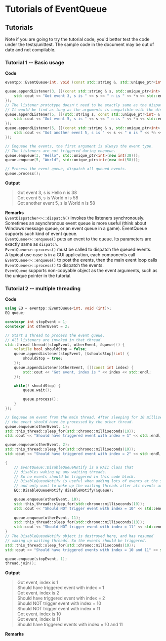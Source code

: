 # Tutorials of EventQueue

<!--toc-->

## Tutorials

Note if you are going to try the tutorial code, you'd better test the code under the tests/unittest. The sample code in the document may be out of date and not compilable.

### Tutorial 1 -- Basic usage

**Code**  
```c++
eventpp::EventQueue<int, void (const std::string &, std::unique_ptr<int> &)> queue;

queue.appendListener(3, [](const std::string & s, std::unique_ptr<int> & n) {
    std::cout << "Got event 3, s is " << s << " n is " << *n << std::endl;
});
// The listener prototype doesn't need to be exactly same as the dispatcher.
// It would be find as long as the arguments is compatible with the dispatcher.
queue.appendListener(5, [](std::string s, const std::unique_ptr<int> & n) {
    std::cout << "Got event 5, s is " << s << " n is " << *n << std::endl;
});
queue.appendListener(5, [](const std::string & s, std::unique_ptr<int> & n) {
    std::cout << "Got another event 5, s is " << s << " n is " << *n << std::endl;
});

// Enqueue the events, the first argument is always the event type.
// The listeners are not triggered during enqueue.
queue.enqueue(3, "Hello", std::unique_ptr<int>(new int(38)));
queue.enqueue(5, "World", std::unique_ptr<int>(new int(58)));

// Process the event queue, dispatch all queued events.
queue.process();
```

**Output**  
> Got event 3, s is Hello n is 38  
> Got event 5, s is World n is 58  
> Got another event 5, s is World n is 58  

**Remarks**  
`EventDispatcher<>::dispatch()` invokes the listeners synchronously. Sometimes an asynchronous event queue is more useful (think about Windows message queue, or an event queue in a game). EventQueue supports such kind of event queue.  
`EventQueue<>::enqueue()` puts an event to the queue. Its parameters are exactly same as `dispatch`.  
`EventQueue<>::process()` must be called to dispatch the queued events.  
A typical use case is in a GUI application, each components call `EventQueue<>::enqueue()` to post the events, then the main event loop calls `EventQueue<>::process()` to dispatch the events.  
`EventQueue` supports non-copyable object as the event arguments, such as the unique pointer in the tutorial.


### Tutorial 2 -- multiple threading

**Code**  
```c++
using EQ = eventpp::EventQueue<int, void (int)>;
EQ queue;

constexpr int stopEvent = 1;
constexpr int otherEvent = 2;

// Start a thread to process the event queue.
// All listeners are invoked in that thread.
std::thread thread([stopEvent, otherEvent, &queue]() {
    volatile bool shouldStop = false;
    queue.appendListener(stopEvent, [&shouldStop](int) {
        shouldStop = true;
    });
    queue.appendListener(otherEvent, [](const int index) {
        std::cout << "Got event, index is " << index << std::endl;
    });

    while(! shouldStop) {
        queue.wait();

        queue.process();
    }
});

// Enqueue an event from the main thread. After sleeping for 10 milliseconds,
// the event should have be processed by the other thread.
queue.enqueue(otherEvent, 1);
std::this_thread::sleep_for(std::chrono::milliseconds(10));
std::cout << "Should have triggered event with index = 1" << std::endl;

queue.enqueue(otherEvent, 2);
std::this_thread::sleep_for(std::chrono::milliseconds(10));
std::cout << "Should have triggered event with index = 2" << std::endl;

{
    // EventQueue::DisableQueueNotify is a RAII class that
    // disables waking up any waiting threads.
    // So no events should be triggered in this code block.
    // DisableQueueNotify is useful when adding lots of events at the same time
    // and only want to wake up the waiting threads after all events are added.
    EQ::DisableQueueNotify disableNotify(&queue);

    queue.enqueue(otherEvent, 10);
    std::this_thread::sleep_for(std::chrono::milliseconds(10));
    std::cout << "Should NOT trigger event with index = 10" << std::endl;
    
    queue.enqueue(otherEvent, 11);
    std::this_thread::sleep_for(std::chrono::milliseconds(10));
    std::cout << "Should NOT trigger event with index = 11" << std::endl;
}
// The DisableQueueNotify object is destroyed here, and has resumed
// waking up waiting threads. So the events should be triggered.
std::this_thread::sleep_for(std::chrono::milliseconds(10));
std::cout << "Should have triggered events with index = 10 and 11" << std::endl;

queue.enqueue(stopEvent, 1);
thread.join();
```

**Output**  
> Got event, index is 1  
> Should have triggered event with index = 1  
> Got event, index is 2  
> Should have triggered event with index = 2  
> Should NOT trigger event with index = 10  
> Should NOT trigger event with index = 11  
> Got event, index is 10  
> Got event, index is 11  
> Should have triggered events with index = 10 and 11  

**Remarks**  

